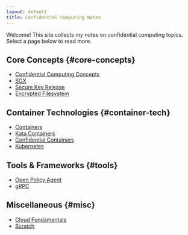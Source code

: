 ```yaml
---
layout: default
title: Confidential Computing Notes
---
```


Welcome! This site collects my notes on confidential computing topics.
Select a page below to read more.

## Core Concepts {#core-concepts}
<ul class="notes-list notes-section">
  <li><a href="docs/core/confidential-computing-concepts.md">Confidential Computing Concepts</a></li>
  <li><a href="docs/core/sgx.md">SGX</a></li>
  <li><a href="docs/core/secure_key_release.md">Secure Key Release</a></li>
  <li><a href="docs/core/encrypted_filesystem.md">Encrypted Filesystem</a></li>
</ul>

## Container Technologies {#container-tech}
<ul class="notes-list notes-section">
  <li><a href="docs/containers/containers.md">Containers</a></li>
  <li><a href="docs/containers/kata-containers.md">Kata Containers</a></li>
  <li><a href="docs/containers/confidential-containers.md">Confidential Containers</a></li>
  <li><a href="docs/containers/kubernetes.md">Kubernetes</a></li>
</ul>

## Tools & Frameworks {#tools}
<ul class="notes-list notes-section">
  <li><a href="docs/tools/policy-generation.md">Open Policy Agent</a></li>
  <li><a href="docs/tools/grpc">gRPC</a></li>
</ul>

## Miscellaneous {#misc}
<ul class="notes-list notes-section">
  <li><a href="docs/misc/cloud-fundamentals">Cloud Fundamentals</a></li>
  <li><a href="docs/misc/scratch">Scratch</a></li>
</ul>
